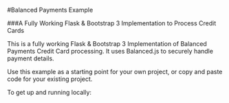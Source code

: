 #Balanced Payments Example

###A Fully Working Flask & Bootstrap 3 Implementation to Process Credit Cards

This is a fully working Flask & Bootstrap 3 Implementation of Balanced Payments Credit Card processing. It uses Balanced.js to securely handle payment details. 

Use this example as a starting point for your own project, or copy and paste code for your existing project. 

To get up and running locally:

